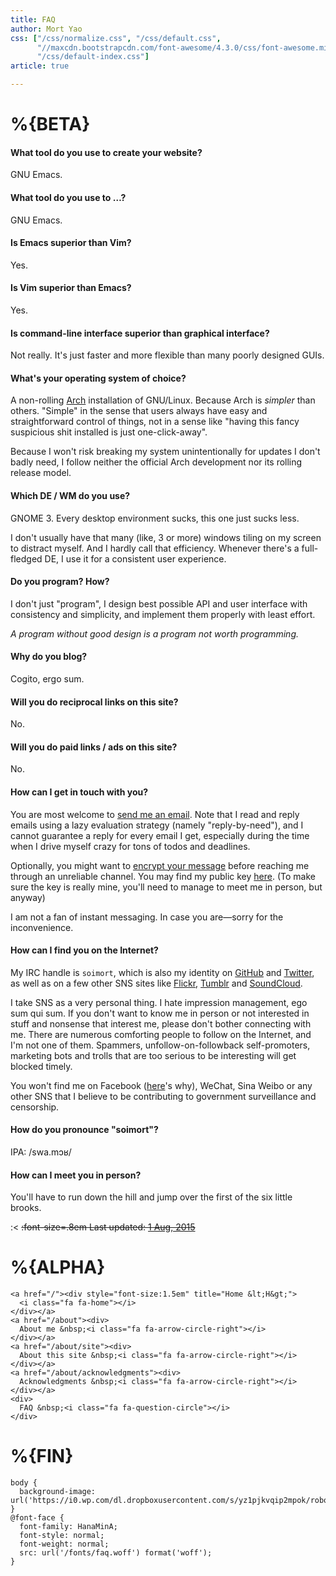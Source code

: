 ```yaml
---
title: FAQ
author: Mort Yao
css: ["/css/normalize.css", "/css/default.css",
      "//maxcdn.bootstrapcdn.com/font-awesome/4.3.0/css/font-awesome.min.css",
      "/css/default-index.css"]
article: true

---
```


# %{BETA}

#### What tool do you use to create your website?

GNU Emacs.

#### What tool do you use to …?

GNU Emacs.

#### Is Emacs superior than Vim?

Yes.

#### Is Vim superior than Emacs?

Yes.

#### Is command-line interface superior than graphical interface?

Not really. It's just faster and more flexible than many poorly designed GUIs.

#### What's your operating system of choice?

A non-rolling [Arch](https://www.archlinux.org/) installation of GNU/Linux. Because Arch is *simpler* than others. "Simple" in the sense that users always have easy and straightforward control of things, not in a sense like "having this fancy suspicious shit installed is just one-click-away".

Because I won't risk breaking my system unintentionally for updates I don't badly need, I follow neither the official Arch development nor its rolling release model.

#### Which DE / WM do you use?

GNOME 3. Every desktop environment sucks, this one just sucks less.

I don't usually have that many (like, 3 or more) windows tiling on my screen to distract myself. And I hardly call that efficiency. Whenever there's a full-fledged DE, I use it for a consistent user experience.

#### Do you program? How?

I don't just "program", I design best possible API and user interface with consistency and simplicity, and implement them properly with least effort.

*A program without good design is a program not worth programming.*

#### Why do you blog?

Cogito, ergo sum.

#### Will you do reciprocal links on this site?

No.

#### Will you do paid links / ads on this site?

No.

#### How can I get in touch with you?

You are most welcome to [send me an email](mailto:soi@mort.ninja). Note that I read and reply emails using a lazy evaluation strategy (namely "reply-by-need"), and I cannot guarantee a reply for every email I get, especially during the time when I drive myself crazy for tons of todos and deadlines.

Optionally, you might want to [encrypt your message](https://keybase.io/encrypt#soimort) before reaching me through an unreliable channel. You may find my public key [here](/about/#public-key). (To make sure the key is really mine, you'll need to manage to meet me in person, but anyway)

I am not a fan of instant messaging. In case you are—sorry for the inconvenience.

#### How can I find you on the Internet?

My IRC handle is `soimort`, which is also my identity on [GitHub](https://github.com/soimort) and [Twitter](https://twitter.com/soimort), as well as on a few other SNS sites like [Flickr](https://www.flickr.com/photos/soimort/), [Tumblr](http://soimort.tumblr.com/) and [SoundCloud](https://soundcloud.com/soimort).

I take SNS as a very personal thing. I hate impression management, ego sum qui sum. If you don't want to know me in person or not interested in stuff and nonsense that interest me, please don't bother connecting with me. There are numerous comforting people to follow on the Internet, and I'm not one of them. Spammers, unfollow-on-followback self-promoters, marketing bots and trolls that are too serious to be interesting will get blocked timely.

You won't find me on Facebook ([here](https://stallman.org/facebook.html)'s why), WeChat, Sina Weibo or any other SNS that I believe to be contributing to government surveillance and censorship.

#### How do you pronounce "soimort"?

IPA: /swa.mɔʁ/
<a href="https://translate.google.com/translate_tts?ie=UTF-8&q=soi%20mort&tl=fr" target="_blank"><i class="fa fa-headphones"></i></a>

#### How can I meet you in person?

You'll have to run down the hill and jump over the first of the six little brooks.

:<
~~:font-size=.8em Last updated: [1 Aug, 2015](/about/faq)~~

# %{ALPHA}

```:html
<a href="/"><div style="font-size:1.5em" title="Home &lt;H&gt;">
  <i class="fa fa-home"></i>
</div></a>
<a href="/about"><div>
  About me &nbsp;<i class="fa fa-arrow-circle-right"></i>
</div></a>
<a href="/about/site"><div>
  About this site &nbsp;<i class="fa fa-arrow-circle-right"></i>
</div></a>
<a href="/about/acknowledgments"><div>
  Acknowledgments &nbsp;<i class="fa fa-arrow-circle-right"></i>
</div></a>
<div>
  FAQ &nbsp;<i class="fa fa-question-circle"></i>
</div>
```

# %{FIN}

<!-- initialize page-wide style -->
```:css
body {
  background-image: url('https://i0.wp.com/dl.dropboxusercontent.com/s/yz1pjkvqip2mpok/robot%2Blogo_b.png');
}
@font-face {
  font-family: HanaMinA;
  font-style: normal;
  font-weight: normal;
  src: url('/fonts/faq.woff') format('woff');
}
```
